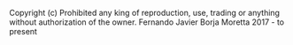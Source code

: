 Copyright (c)
Prohibited any king of reproduction, use, trading or anything without authorization of the owner.
Fernando Javier Borja Moretta 2017 - to present
